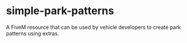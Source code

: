 # simple-park-patterns
A FiveM resource that can be used by vehicle developers to create park patterns using extras.
